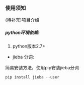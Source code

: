 ### 使用须知

(待补充)项目介绍

##### python环境依赖:

1. python版本2.7+

- jieba 分词: 

简易安装方法，使用pip安装jieba分词

``` python
pip install jieba --user

```



